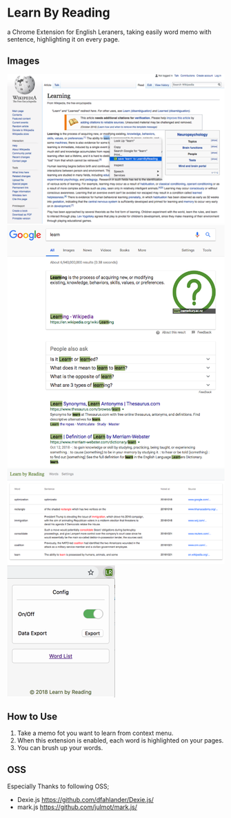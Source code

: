 # Learn By Reading
a Chrome Extension for English Leraners, taking easily word memo with sentence, highlighting it on every page.

## Images
![Register](https://github.com/ya9do/learnbyreading/blob/images/register.png)
![Highlight](https://github.com/ya9do/learnbyreading/blob/images/highlight.png)
![Brushup](https://github.com/ya9do/learnbyreading/blob/images/brushup.png)
![Config](https://github.com/ya9do/learnbyreading/blob/images/config.png)

## How to Use
1. Take a memo fot you want to learn from context menu.
2. When this extension is enabled, each word is highlighted on your pages.
3. You can brush up your words.

## OSS
Especially Thanks to following OSS;
- Dexie.js 
    https://github.com/dfahlander/Dexie.js/
- mark.js
    https://github.com/julmot/mark.js/
